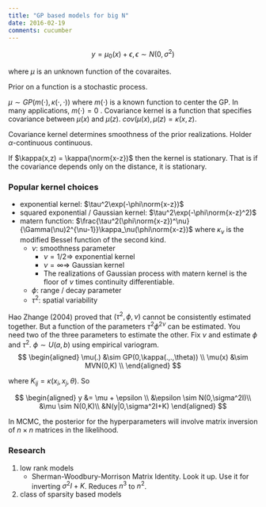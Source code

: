 ```yaml
---
title: "GP based models for big N"
date: 2016-02-19
comments: cucumber
---
```


$$
  y = \mu_0(x) + \epsilon, \epsilon \sim N(0,\sigma^2)
$$

where $\mu$ is an unknown function of the covaraites.

Prior on a function is a stochastic process.

$\mu \sim GP(m(\cdot),\kappa(\cdot,\cdot))$ where $m(\cdot)$ is a known function to center the GP. In many applications, $m(\cdot)=0$ . Covariance kernel is a function that specifies covariance between $\mu(x)$ and $\mu(z)$. $cov(\mu(x),\mu(z) = \kappa(x,z)$.

Covariance kernel determines smoothness of the prior realizations. Holder $\alpha$-continuous continuous.

If $\kappa(x,z) = \kappa(\norm{x-z})$ then the kernel is stationary. That is if the covariance depends only on the distance, it is stationary.

### Popular kernel choices

- exponential kernel: $\tau^2\exp(-\phi\norm{x-z})$
- squared exponential / Gaussian kernel: $\tau^2\exp(-\phi\norm{x-z}^2)$
- matern function: $\frac{\tau^2(\phi\norm{x-z})^\nu}{\Gamma(\nu)2^{\nu-1}}\kappa_\nu(\phi\norm{x-z})$ where $\kappa_\nu$ is the modified Bessel function of the second kind.
    - $\nu$: smoothness parameter
        - $\nu=1/2 \Rightarrow$ exponential kernel
        - $\nu=\infty \Rightarrow$ Gaussian kernel
        - The realizations of Gaussian process with matern kernel is the floor of $\nu$ times continuity differentiable.
    - $\phi$: range / decay parameter
    - $\tau^2$: spatial variability

Hao Zhange (2004) proved that $(\tau^2,\phi,\nu)$ cannot be consistently estimated together. But a function of the parameters $\tau^2\phi^{2\nu}$ can be estimated. You need two of the three parameters to estimate the other. Fix $\nu$ and estimate $\phi$ and $\tau^2$. $\phi \sim U(a,b)$ using empirical variogram.
$$
\begin{aligned}
  \mu(.) &\sim GP(0,\kappa(.,.,\theta)) \\
  \mu(x) &\sim MVN(0,K) \\
\end{aligned}
$$

where $K_{ij} = \kappa(x_i,x_j,\theta)$. So 

$$
\begin{aligned}
  y &= \mu + \epsilon \\
  &\epsilon \sim N(0,\sigma^2I)\\
  &\mu \sim N(0,K)\\
  &N(y|0,\sigma^2I+K)
\end{aligned}
$$

In MCMC, the posterior for the hyperparameters will involve matrix inversion of $n\times n$ matrices in the likelihood.

### Research

1. low rank models
    - Sherman-Woodbury-Morrison Matrix Identity. Look it up. Use it for inverting $\sigma^2I + K$. Reduces $n^3$ to $n^2$.
2. class of sparsity based models

